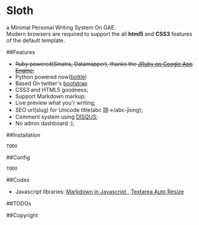 Sloth
=========
a Minimal Personal Writing System On GAE.  
Modern browsers are required to support the all **html5** and
**CSS3** features of the default template.

##Features
*  <del> Ruby powered(Sinatra, Datamapper), thanks the [JRuby on Google App Engine](http://code.google.com/p/appengine-jruby/);</del>
* Python powered now([bottle](http://bottlepy.org))
* Based On twitter's [bootstrap](http://twitter.github.com/bootstrap/index.html)
* CSS3 and HTML5 goodness;
* Support Markdown markup; 
* Live preview what you'r writing;
* SEO url(slug) for Unicode title(abc 囧->/abc-jiong);
* Comment system using [DISQUS](http://disqus.com/);
* No admin dashboard :);


##Installation  

    TODO


##Config

    TODO


 
 


##Codes
* Javascript libraries: [Markdown in Javascript ](http://attacklab.net/showdown/), [Textarea Auto Resize](http://www.unwrongest.com/projects/elastic/)


##TODOs



##Copyright